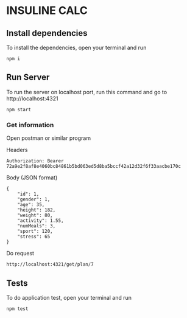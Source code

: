 # INSULINE CALC
## Install dependencies
To install the dependencies, open your terminal and run
    
    npm i

## Run Server
To run the server on localhost port, run this command and go to http://localhost:4321

    npm start

### Get information
Open postman or similar program

Headers
    
    Authorization: Bearer 72a9e2f8af8e4060bc84861b5bd063ed5d8ba5bccf42a12d32f6f33aacbe170c
Body (JSON format)

    {
        "id": 1,
        "gender": 1,
        "age": 35,
        "height": 182,
        "weight": 80,
        "activity": 1.55,
        "numMeals": 3,
        "sport": 120,
        "stress": 65
    }

Do request

    http://localhost:4321/get/plan/7

## Tests
To do application test, open your terminal and run

    npm test
